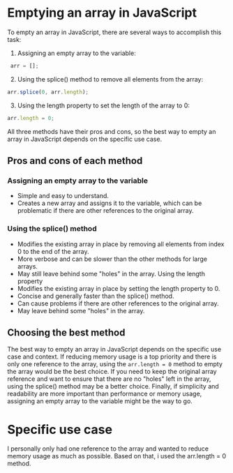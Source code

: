 # Emptying an array in JavaScript

To empty an array in JavaScript, there are several ways to accomplish this task:

1. Assigning an empty array to the variable:

```javascript
 arr = [];
```
2. Using the splice() method to remove all elements from the array:

```javascript
arr.splice(0, arr.length);
```
3. Using the length property to set the length of the array to 0:

```javascript
arr.length = 0;
```
All three methods have their pros and cons, so the best way to empty an array in JavaScript depends on the specific use case.


## Pros and cons of each method

### Assigning an empty array to the variable
- Simple and easy to understand.
- Creates a new array and assigns it to the variable, which can be problematic if there are other references to the original array.

### Using the splice() method
- Modifies the existing array in place by removing all elements from index 0 to the end of the array.
- More verbose and can be slower than the other methods for large arrays.
- May still leave behind some "holes" in the array.
Using the length property
- Modifies the existing array in place by setting the length property to 0.
- Concise and generally faster than the splice() method.
- Can cause problems if there are other references to the original array.
- May leave behind some "holes" in the array.

## Choosing the best method

The best way to empty an array in JavaScript depends on the specific use case and context. If reducing memory usage is a top priority and there is only one reference to the array, using the `arr.length = 0` method to empty the array would be the best choice. If you need to keep the original array reference and want to ensure that there are no "holes" left in the array, using the splice() method may be a better choice. Finally, if simplicity and readability are more important than performance or memory usage, assigning an empty array to the variable might be the way to go.

# Specific use case
I personally only had one reference to the array and wanted to reduce memory usage as much as possible. Based on that, i used the arr.length = 0 method.
